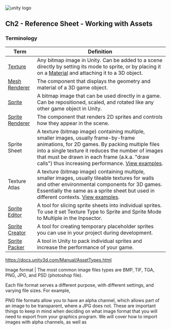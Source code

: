 

![unity logo](https://raw.githubusercontent.com/omundy/dig250-game-development/master/reference-sheets/images/unity-logo-293w.png)

## Ch2 - Reference Sheet - Working with Assets




### Terminology

Term | Definition
--- | ---
[Texture](https://docs.unity3d.com/Manual/Textures.html) | Any bitmap image in Unity. Can be added to a scene directly by setting its mode to sprite, or by placing it on a [Material](https://docs.unity3d.com/Manual/Materials.html) and attaching it to a 3D object.
[Mesh Renderer](https://docs.unity3d.com/Manual/class-MeshRenderer.html) | The component that displays the geometry and material of a 3D game object.
[Sprite](https://docs.unity3d.com/Manual/Sprites.html) | A bitmap image that can be used directly in a game. Can be repositioned, scaled, and rotated like any other game object in Unity.
[Sprite Renderer](https://docs.unity3d.com/Manual/class-SpriteRenderer.html) | The component that renders 2D sprites and controls how they appear in the scene.
Sprite Sheet | A texture (bitmap image) containing multiple, smaller images, usually frame-by-frame animations, for 2D games. By packing multiple files into a single texture it reduces the number of images that must be drawn in each frame (a.k.a. "draw calls") thus increasing performance. [View examples](https://www.google.com/search?q=sprite+sheet&safe=off&tbm=isch).
Texture Atlas | A texture (bitmap image) containing multiple, smaller images, usually tileable textures for walls and other environmental components for 3D games. Essentially the same as a sprite sheet but used in different contexts. [View examples](https://www.google.com/search?q=texture+atlas&safe=off&tbm=isch).
[Sprite Editor](https://docs.unity3d.com/Manual/SpriteEditor.html) | A tool for slicing sprite sheets into individual sprites. To use it set Texture Type to Sprite and Sprite Mode to Multiple in the Inpsector.
[Sprite Creator](https://docs.unity3d.com/Manual/SpriteCreator.html) | A tool for creating temporary placeholder sprites you can use in your project during development.
[Sprite Packer](https://docs.unity3d.com/Manual/SpritePacker.html) | A tool in Unity to pack individual sprites and increase the performance of your game.



https://docs.unity3d.com/Manual/AssetTypes.html
  
  

Image format | The most common image files types are BMP, TIF, TGA, PNG, JPG, and PSD (photoshop file).

  

Each file format serves a different purpose, with different settings, and varying file sizes. For example,

  
  

PNG file formats allow you to have an alpha channel, which allows part of an image to be transparent, where a JPG does not. These are important things to keep in mind when deciding on what image format that you will need to export from your graphics program. We will cover how to import images with alpha channels, as well as
